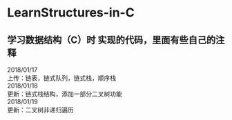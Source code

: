 # LearnStructures-in-C

## 学习数据结构（C）时 实现的代码，里面有些自己的注释

2018/01/17<br>
上传：链表，链式队列，链式栈，顺序栈<br>
2018/01/18<br>
更新：链式栈结构，添加一部分二叉树功能<br>
2018/01/19<br>
更新：二叉树非递归遍历<br>

